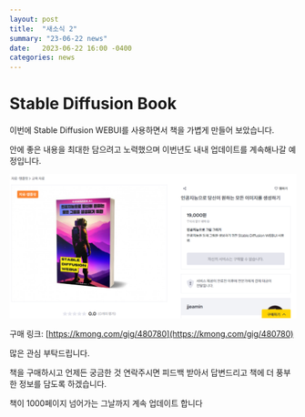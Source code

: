 ```yaml
---
layout: post
title:  "새소식 2"
summary: "23-06-22 news"
date:   2023-06-22 16:00 -0400
categories: news
---
```


# Stable Diffusion Book

이번에 Stable Diffusion WEBUI를 사용하면서 책을 가볍게 만들어 보았습니다.

안에 좋은 내용을 최대한 담으려고 노력했으며 이번년도 내내 업데이트를 계속해나갈 예정입니다.



![book](/assets/img/post_img/news/book.png)



구매 링크: [https://kmong.com/gig/480780](https://kmong.com/gig/480780)

많은 관심 부탁드립니다.

책을 구매하시고 언제든 궁금한 것 연락주시면 피드백 받아서 답변드리고 책에 더 풍부한 정보를 담도록 하겠습니다.

책이 1000페이지 넘어가는 그날까지 계속 업데이트 합니다
